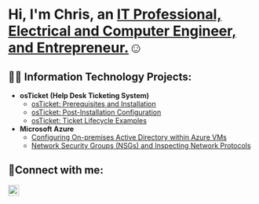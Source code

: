 <h1>Hi, I'm Chris, an <a href="https://www.linkedin.com/in/christopher-michaels-57b383b/">IT Professional, Electrical and Computer Engineer, and Entrepreneur.</a>☺</h1>

<h2>👨‍💻 Information Technology Projects:</h2>

- <b>osTicket (Help Desk Ticketing System)</b>
  - [osTicket: Prerequisites and Installation](https://github.com/ChrisMichaelsEEITFounder/osticket-prereqs)
  - [osTicket: Post-Installation Configuration](https://github.com/ChrisMichaelsEEITFounder/post-install-config)
  - [osTicket: Ticket Lifecycle Examples](https://github.com/ChrisMichaelsEEITFounder/ticket-lifecycle)
- <b>Microsoft Azure</b>
  - [Configuring On-premises Active Directory within Azure VMs](https://github.com/ChrisMichaelsEEITFounder/configure-ad)
  - [Network Security Groups (NSGs) and Inspecting Network Protocols](https://github.com/ChrisMichaelsEEITFounder/azure-network-protocols)

<h2>🤳Connect with me:</h2>

[<img align="left" alt="christopher-michaels-57b383b | LinkedIn" width="22px" src="https://cdn.jsdelivr.net/npm/simple-icons@v3/icons/linkedin.svg" />][linkedin]

[linkedin]: https://www.linkedin.com/in/christopher-michaels-57b383b/
